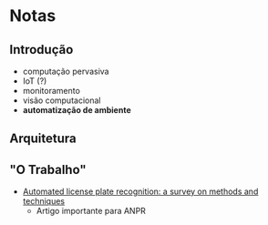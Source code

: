 # Notas

## Introdução

- computação pervasiva
- IoT (?)
- monitoramento
- visão computacional
- **automatização de ambiente**

## Arquitetura

## "O Trabalho"

- [Automated license plate recognition: a survey on methods and techniques](https://ieeexplore.ieee.org/stamp/stamp.jsp?tp=&arnumber=9310202)
  - Artigo importante para ANPR
